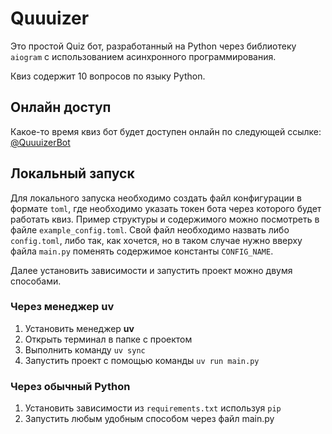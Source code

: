 # Quuuizer

Это простой Quiz бот, разработанный на Python через библиотеку `aiogram` с использованием асинхронного программирования.

Квиз содержит 10 вопросов по языку Python.

## Онлайн доступ

Какое-то время квиз бот будет доступен онлайн по следующей ссылке: [@QuuuizerBot](https://t.me/QuuuizerBot)

## Локальный запуск

Для локального запуска необходимо создать файл конфигурации в формате `toml`, где необходимо указать токен бота через которого будет работать квиз. Пример структуры и содержимого можно посмотреть в файле `example_config.toml`. Свой файл необходимо назвать либо `config.toml`, либо так, как хочется, но в таком случае нужно вверху файла `main.py` поменять содержимое константы `CONFIG_NAME`.

Далее установить зависимости и запустить проект можно двумя способами.

### Через менеджер uv

1. Установить менеджер **uv**
2. Открыть терминал в папке с проектом
3. Выполнить команду `uv sync`
4. Запустить проект с помощью команды `uv run main.py`

### Через обычный Python

1. Установить зависимости из `requirements.txt` используя `pip`
2. Запустить любым удобным способом через файл main.py
